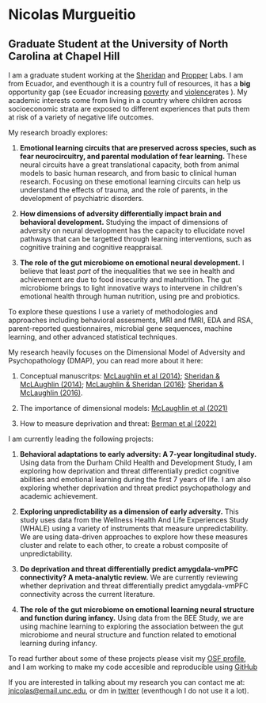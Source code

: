 #  **Nicolas Murgueitio**

##  **Graduate Student at the University of North Carolina at Chapel Hill**

I am a graduate student working at the [Sheridan](https://circlelab.unc.edu/) and [Propper](https://beelab.web.unc.edu/) Labs. I am from Ecuador, and eventhough it is a country full of resources, it has a **big** opportunity gap (see Ecuador increasing [poverty](https://www.macrotrends.net/countries/ECU/ecuador/poverty-rate) and [violence](https://www.macrotrends.net/countries/ECU/ecuador/murder-homicide-rate)rates ). My academic interests come from living in a country where children across socioeconomic strata are exposed to different experiences that puts them at risk of a variety of negative life outcomes. 

My research broadly explores: 
1) **Emotional learning circuits that are preserved across species, such as fear neurocircuitry, and parental modulation of fear learning.** These neural circuits have a great translational capacity, both from animal models to basic human research, and from basic to clinical human research. Focusing on these emotional learning circuits can help us understand the effects of trauma, and the role of parents, in the development of psychiatric disorders. 

2) **How dimensions of adversity differentially impact brain and behavioral development.** Studying the impact of dimensions of adversity on neural development has the capacity to ellucidate novel pathways that can be targetted through learning interventions, such as cognitive training and cognitive reappraisal. 

3) **The role of the gut microbiome on emotional neural development.** I believe that least *part* of the inequalities that we see in health and achievement are due to food insecurity and malnutrition. The gut microbiome brings to light innovative ways to intervene in children's emotional health through human nutrition, using pre and probiotics. 

To explore these questions I use a variety of methodologies and approaches including behavioral assesments, MRI and fMRI, EDA and RSA, parent-reported questionnaires, microbial gene sequences, machine learning, and other advanced statistical techniques. 

My research heavily focuses on the Dimensional Model of Adversity and Psychopathology (DMAP), you can read more about it here:

1. Conceptual manuscritps: [McLaughlin et al (2014)](https://www.sciencedirect.com/science/article/pii/S0149763414002620); [Sheridan & McLAughlin (2014)](https://www.sciencedirect.com/science/article/pii/S1364661314002022); [McLaughlin & Sheridan (2016)](https://journals.sagepub.com/doi/pdf/10.1177/0963721416655883); [Sheridan & McLaughlin (2016)](https://www.sciencedirect.com/science/article/pii/S2352154616301140).

2. The importance of dimensional models: [McLaughlin et al (2021)](https://journals.sagepub.com/doi/pdf/10.1177/1745691621992346)

3. How to measure deprivation and threat: [Berman et al (2022)](https://www.cambridge.org/core/journals/development-and-psychopathology/article/measuring-early-life-adversity-a-dimensional-approach/C7C005748EFA5E6C1DF1503E1D2A51B0)

I am currently leading the following projects:

1. **Behavioral adaptations to early adversity: A 7-year longitudinal study.** Using data from the Durham Child Health and Development Study, I am exploring how deprivation and threat differentially predict cognitive abilities and emotional learning during the first 7 years of life. I am also exploring whether deprivation and threat predict psychopathology and academic achievement. 

2. **Exploring unpredictability as a dimension of early adversity.** This study uses data from the Wellness Health And Life Experiences Study (WHALE) using a variety of instruments that measure unpredictability. We are using data-driven approaches to explore how these measures cluster and relate to each other, to create a robust composite of unpredictability. 

3. **Do deprivation and threat differentially predict amygdala-vmPFC connectivity? A meta-analytic review.** We are currently reviewing whether deprivation and threat differentially predict amygdala-vmPFC connectivity across the current literature. 

4. **The role of the gut microbiome on emotional learning neural structure and function during infancy.** Using data from the BEE Study, we are using machine learning to exploring the association between the gut microbiome and neural structure and function related to emotional learning during infancy. 

To read further about some of these projects please visit my [OSF profile](https://osf.io/profile/?view_only=02023f70035a49e6b56eb969a50ae3ea), and I am working to make my code accesible and reproducible using [GitHub](https://github.com/nicolasmurgueitio)

If you are interested in talking about my research you can contact me at: [jnicolas@email.unc.edu](mailto:jnicolas@email.unc.edu), or dm in [twitter](https://twitter.com/jnmurgueitio) (eventhough I do not use it a lot). 
